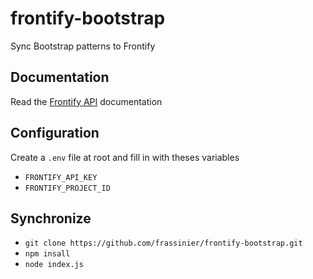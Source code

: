 # frontify-bootstrap

Sync Bootstrap patterns to Frontify

## Documentation

Read the [Frontify API](https://docs.frontify.com/d/2MwJ9kHF57Sc/api) documentation

## Configuration

Create a `.env` file at root and fill in with theses variables

* `FRONTIFY_API_KEY`
* `FRONTIFY_PROJECT_ID`

## Synchronize

* `git clone https://github.com/frassinier/frontify-bootstrap.git`
* `npm insall`
* `node index.js`
